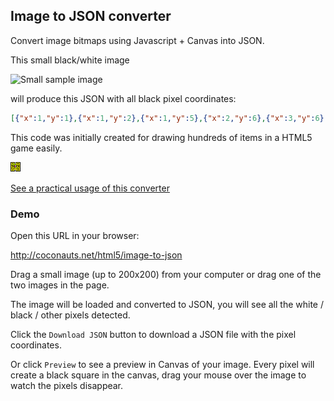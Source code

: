 ## Image to JSON converter

Convert image bitmaps using Javascript + Canvas into JSON.

This small black/white image

![Small sample image](/sample/map.png)

will produce this JSON with all black pixel coordinates:

```json
[{"x":1,"y":1},{"x":1,"y":2},{"x":1,"y":5},{"x":2,"y":6},{"x":3,"y":6},{"x":4,"y":6},{"x":5,"y":6},{"x":6,"y":1},{"x":6,"y":2},{"x":6,"y":5}]
```

This code was initially created for drawing hundreds of items in a HTML5 game easily.

![Map image used in pacman game](/map.png)

[See a practical usage of this converter](http://coconauts.net/html5/pacman)

### Demo

Open this URL in your browser:

http://coconauts.net/html5/image-to-json

Drag a small image (up to 200x200) from your computer or drag one of the two images in the page.

The image will be loaded and converted to JSON, you will see all the white / black / other pixels detected.

Click the `Download JSON` button to download a JSON file with the pixel coordinates.

Or click `Preview` to see a preview in Canvas of your image.
Every pixel will create a black square in the canvas,
drag your mouse over the image to watch the pixels disappear.
